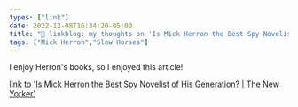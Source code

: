 ```yaml
---
types: ["link"]
date: 2022-12-08T16:34:20-05:00
title: "🔗 linkblog: my thoughts on 'Is Mick Herron the Best Spy Novelist of His Generation? | The New Yorker'"
tags: ["Mick Herron","Slow Horses"]
---
```

I enjoy Herron's books, so I enjoyed this article!  
 

[link to 'Is Mick Herron the Best Spy Novelist of His Generation? | The New Yorker'](https://www.newyorker.com/magazine/2022/12/05/is-mick-herron-the-best-spy-novelist-of-his-generation)
